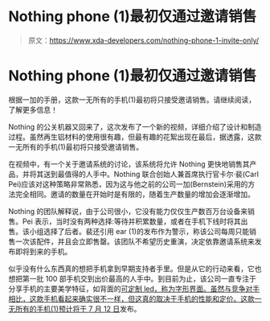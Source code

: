 # Nothing phone (1)最初仅通过邀请销售

> 原文：<https://www.xda-developers.com/nothing-phone-1-invite-only/>

# Nothing phone (1)最初仅通过邀请销售

根据一加的手册，这款一无所有的手机(1)最初将只接受邀请销售。请继续阅读，了解更多信息！

Nothing 的公关机器又回来了，这次发布了一个新的视频，详细介绍了设计和制造过程。虽然再生铝材料的使用很有趣，但最有趣的花絮出现在最后，据透露，这款一无所有的手机(1)最初将只接受邀请销售。

在视频中，有一个关于邀请系统的讨论，该系统将允许 Nothing 更快地销售其产品，并将其送到最值得的人手中。Nothing 联合创始人兼首席执行官卡尔·裴(Carl Pei)应该对这种策略非常熟悉，因为这与他之前的公司一加(Bernstein)采用的方法完全相同。邀请的数量在开始时是有限的，随着生产数量的增加会逐渐增加。

Nothing 的团队解释说，由于公司很小，它没有能力仅仅生产数百万台设备来销售。Pei 表示，当时没有两种选择:等待并积累数量，或者在手机下线时将其出售。该小组选择了后者。裴还引用 ear (1)的发布作为警示，称该公司每周只能销售一次该配件，并且会立即售罄。该团队不希望历史重演，决定依靠邀请系统来发布即将到来的手机。

似乎没有什么东西真的想把手机拿到早期支持者手里。但是从它的行动来看，它也想把第一批 100 部手机交到出价最高的人手中。到目前为止，该公司一直专注于分享手机的主要美学特征，如背面的[可定制 led，称为](https://www.xda-developers.com/nothing-phone-1-illuminating-rear-panel/)[字形界面。虽然与竞争对手相比，这款手机看起来确实很不一样，但这真的取决于手机的性能和定价。这款一无所有的手机(1)预计将于 7 月 12 日](https://www.xda-developers.com/nothing-phone-1-glyph-interface/)发布。